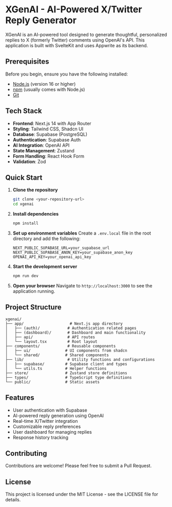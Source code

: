# XGenAI - AI-Powered X/Twitter Reply Generator

XGenAI is an AI-powered tool designed to generate thoughtful, personalized replies to X (formerly Twitter) comments using OpenAI's API. This application is built with SvelteKit and uses Appwrite as its backend.

## Prerequisites

Before you begin, ensure you have the following installed:
- [Node.js](https://nodejs.org/) (version 16 or higher)
- [npm](https://www.npmjs.com/) (usually comes with Node.js)
- [Git](https://git-scm.com/)

## Tech Stack

- **Frontend**: Next.js 14 with App Router
- **Styling**: Tailwind CSS, Shadcn UI
- **Database**: Supabase (PostgreSQL)
- **Authentication**: Supabase Auth
- **AI Integration**: OpenAI API
- **State Management**: Zustand
- **Form Handling**: React Hook Form
- **Validation**: Zod

## Quick Start

1. **Clone the repository**
   ```bash
   git clone <your-repository-url>
   cd xgenai
   ```

2. **Install dependencies**
   ```bash
   npm install
   ```

3. **Set up environment variables**
   Create a `.env.local` file in the root directory and add the following:
   ```
   NEXT_PUBLIC_SUPABASE_URL=your_supabase_url
   NEXT_PUBLIC_SUPABASE_ANON_KEY=your_supabase_anon_key
   OPENAI_API_KEY=your_openai_api_key
   ```

4. **Start the development server**
   ```bash
   npm run dev
   ```

5. **Open your browser**
   Navigate to `http://localhost:3000` to see the application running.

## Project Structure

```
xgenai/
├── app/                    # Next.js app directory
│   ├── (auth)/            # Authentication related pages
│   ├── (dashboard)/       # Dashboard and main functionality
│   ├── api/               # API routes
│   └── layout.tsx         # Root layout
├── components/            # Reusable components
│   ├── ui/               # UI components from shadcn
│   └── shared/           # Shared components
├── lib/                   # Utility functions and configurations
│   ├── supabase/         # Supabase client and types
│   └── utils.ts          # Helper functions
├── store/                # Zustand store definitions
├── types/                # TypeScript type definitions
└── public/               # Static assets
```

## Features

- User authentication with Supabase
- AI-powered reply generation using OpenAI
- Real-time X/Twitter integration
- Customizable reply preferences
- User dashboard for managing replies
- Response history tracking

## Contributing

Contributions are welcome! Please feel free to submit a Pull Request.

## License

This project is licensed under the MIT License - see the LICENSE file for details.